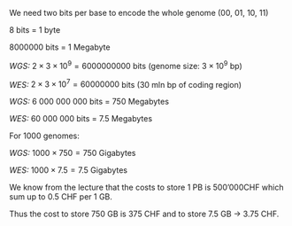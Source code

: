 We need two bits per base to encode the whole genome ($00$, $01$, $10$, $11$)

$8$ bits = $1$ byte

$8000000$ bits = $1$ Megabyte

*WGS:* $2 \times 3 \times 10^9 = 6000000000$ bits (genome size: $3 \times 10^9$ bp)

*WES:* $2 \times 3 \times 10^7 = 60000000$ bits (30 mln bp of coding region)

*WGS:* 6 000 000 000 bits = 750 Megabytes

*WES:* 60 000 000 bits = 7.5 Megabytes

For $1000$ genomes: 

*WGS:* $1000 \times 750 = 750$ Gigabytes

*WES:* $1000 \times 7.5 = 7.5$ Gigabytes

We know from the lecture that the costs to store 1 PB is 500’000CHF which sum up to 0.5 CHF per 1 GB.

Thus the cost to store 750 GB is 375 CHF and to store 7.5 GB -> 3.75 CHF.


